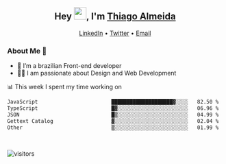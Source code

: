 

<h2 align="center">Hey <img src="https://github.com/TheDudeThatCode/TheDudeThatCode/blob/master/Assets/Hi.gif" width="29">, I'm <a href="https://www.linkedin.com/in/thiago-almeida-69785569/">Thiago Almeida</a></h2>
<p align="center">
  <a href="https://www.linkedin.com/in/thiago-almeida-69785569/">LinkedIn</a> •
  <a href="https://twitter.com/thiagoloal">Twitter</a> •
  <a href="mailto:thiagoloal@gmail.com">Email</a>
</p>

### About Me 🚀
- 🌱  I’m a brazilian Front-end developer</br>
- 👨‍💻  I am passionate about Design and Web Development</br>

<!-- ![Thiago Almeida github stats](https://github-readme-stats.vercel.app/api?username=thiagoloal&show_icons=true&hide_border=true)&nbsp;&nbsp; -->

📊 This week I spent my time working on
<!--START_SECTION:waka-->

```txt
JavaScript                        ████████████████████▓░░░░   82.50 %
TypeScript                        █▓░░░░░░░░░░░░░░░░░░░░░░░   06.96 %
JSON                              █▒░░░░░░░░░░░░░░░░░░░░░░░   04.99 %
Gettext Catalog                   ▓░░░░░░░░░░░░░░░░░░░░░░░░   02.04 %
Other                             ▒░░░░░░░░░░░░░░░░░░░░░░░░   01.99 %
```

<!--END_SECTION:waka-->

<br />

![visitors](https://visitor-badge.laobi.icu/badge?page_id=thiagoloal.thiagoloal)

